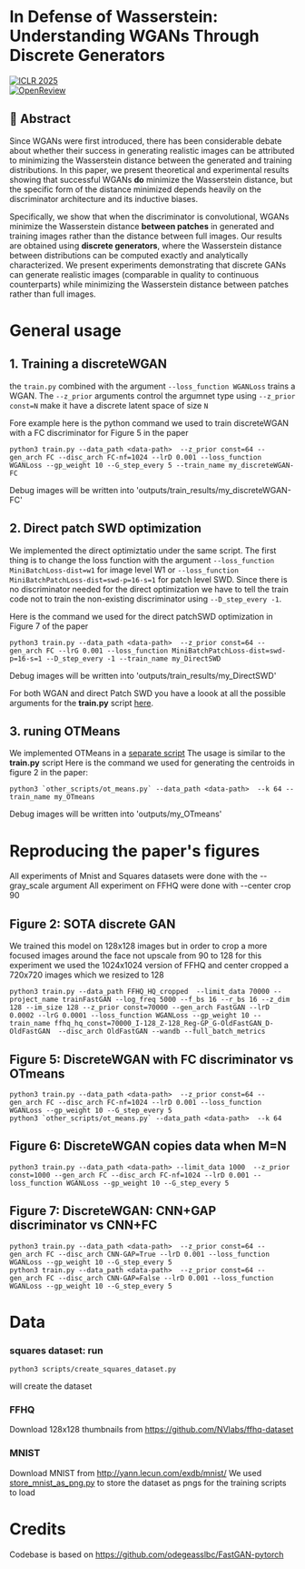 # In Defense of Wasserstein: Understanding WGANs Through Discrete Generators  

[![ICLR 2025](https://img.shields.io/badge/ICLR-2025-blue)](https://iclr.cc/virtual/2025/poster/30814)  
[![OpenReview](https://img.shields.io/badge/OpenReview-Paper-green)](https://openreview.net/forum?id=7YXaOvunqo)  

## 📜 Abstract  
Since WGANs were first introduced, there has been considerable debate about whether their success in generating realistic images can be attributed to minimizing the Wasserstein distance between the generated and training distributions. In this paper, we present theoretical and experimental results showing that successful WGANs **do** minimize the Wasserstein distance, but the specific form of the distance minimized depends heavily on the discriminator architecture and its inductive biases.  

Specifically, we show that when the discriminator is convolutional, WGANs minimize the Wasserstein distance **between patches** in generated and training images rather than the distance between full images. Our results are obtained using **discrete generators**, where the Wasserstein distance between distributions can be computed exactly and analytically characterized. We present experiments demonstrating that discrete GANs can generate realistic images (comparable in quality to continuous counterparts) while minimizing the Wasserstein distance between patches rather than full images.  

# General usage
## 1. Training a discreteWGAN
the `train.py` combined with the argument `--loss_function WGANLoss` trains a WGAN. The `--z_prior` arguments control the 
argumnet type using `--z_prior const=N` make it have a discrete latent space of size `N`

Fore example here is the python command we used to train discreteWGAN with a FC discriminator for Figure 5 in the paper
```
python3 train.py --data_path <data-path>  --z_prior const=64 --gen_arch FC --disc_arch FC-nf=1024 --lrD 0.001 --loss_function WGANLoss --gp_weight 10 --G_step_every 5 --train_name my_discreteWGAN-FC
```
Debug images will be written into 'outputs/train_results/my_discreteWGAN-FC'

## 2. Direct patch SWD optimization
We implemented the direct optimiztatio under the same script. The first thing is to change the loss function with the argument
`--loss_function MiniBatchLoss-dist=w1` for image level W1 or `--loss_function MiniBatchPatchLoss-dist=swd-p=16-s=1` for patch level SWD.
Since there is no discriminator needed for the direct optimization we have to tell
the train code not to train the non-existing discriminator using `--D_step_every -1`. 

Here is the command we used for the direct patchSWD optimization in Figure 7 of the paper
```
python3 train.py --data_path <data-path>  --z_prior const=64 --gen_arch FC --lrG 0.001 --loss_function MiniBatchPatchLoss-dist=swd-p=16-s=1 --D_step_every -1 --train_name my_DirectSWD
```
Debug images will be written into 'outputs/train_results/my_DirectSWD'

For both WGAN and direct Patch SWD you have a loook at all the possible arguments for the **train.py** script [here](utils/train_utils.py).

## 3. runing OTMeans
We implemented OTMeans in a [separate script](scripts/ot_means.py)
The usage is similar to the **train.py** script
Here is the command we used for generating the centroids in figure 2 in the paper:

```
python3 `other_scripts/ot_means.py` --data_path <data-path>  --k 64 --train_name my_OTmeans
```
Debug images will be written into 'outputs/my_OTmeans'

# Reproducing the paper's figures
All experiments of Mnist and Squares datasets were done with the --gray_scale argument
All experiment on FFHQ were done with --center crop 90

## Figure 2: SOTA discrete GAN 
We trained this model on 128x128 images but in order to crop a more focused images around the face not upscale from 90 to 128 
for this experiment we used the 1024x1024 version of FFHQ and center cropped a 720x720 images which we resized to 128 
```
python3 train.py --data_path FFHQ_HQ_cropped  --limit_data 70000 --project_name trainFastGAN --log_freq 5000 --f_bs 16 --r_bs 16 --z_dim 128 --im_size 128 --z_prior const=70000 --gen_arch FastGAN --lrD 0.0002 --lrG 0.0001 --loss_function WGANLoss --gp_weight 10 --train_name ffhq_hq_const=70000_I-128_Z-128_Reg-GP_G-OldFastGAN_D-OldFastGAN  --disc_arch OldFastGAN --wandb --full_batch_metrics
```

## Figure 5: DiscreteWGAN with FC discriminator vs OTmeans

```
python3 train.py --data_path <data-path>  --z_prior const=64 --gen_arch FC --disc_arch FC-nf=1024 --lrD 0.001 --loss_function WGANLoss --gp_weight 10 --G_step_every 5
python3 `other_scripts/ot_means.py` --data_path <data-path>  --k 64 
```

## Figure 6: DiscreteWGAN copies data when M=N
```
python3 train.py --data_path <data-path> --limit_data 1000  --z_prior const=1000 --gen_arch FC --disc_arch FC-nf=1024 --lrD 0.001 --loss_function WGANLoss --gp_weight 10 --G_step_every 5
```


## Figure 7: DiscreteWGAN: CNN+GAP discriminator vs CNN+FC
```
python3 train.py --data_path <data-path>  --z_prior const=64 --gen_arch FC --disc_arch CNN-GAP=True --lrD 0.001 --loss_function WGANLoss --gp_weight 10 --G_step_every 5
python3 train.py --data_path <data-path>  --z_prior const=64 --gen_arch FC --disc_arch CNN-GAP=False --lrD 0.001 --loss_function WGANLoss --gp_weight 10 --G_step_every 5
```

# Data
### squares dataset: run 
```
python3 scripts/create_squares_dataset.py 
```
will create the dataset 

### FFHQ
Download 128x128 thumbnails from https://github.com/NVlabs/ffhq-dataset

### MNIST
Download MNIST from http://yann.lecun.com/exdb/mnist/
We used [store_mnist_as_png.py](scripts/store_mnist_as_png.py) to store the dataset as pngs for the training scripts to load

# Credits
Codebase is based on https://github.com/odegeasslbc/FastGAN-pytorch